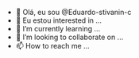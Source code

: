 - 👋 Olá, eu sou @Eduardo-stivanin-c
- 👀 Eu estou interested in ...
- 🌱 I’m currently learning ...
- 💞️ I’m looking to collaborate on ...
- 📫 How to reach me ...

<!---
Eduardo-stivanin-c/Eduardo-stivanin-c is a ✨ special ✨ repository because its `README.md` (this file) appears on your GitHub profile.
You can click the Preview link to take a look at your changes.
--->
